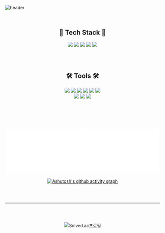 ![header](https://capsule-render.vercel.app/api?type=waving&color=100:99CCFF,0:6699CC&height=280&section=header&text=AHyun%20Kang&fontColor=336699&fontSize=65&animation=fadeIn&fontAlign=73&fontAlignY=40)

<!--![header](https://capsule-render.vercel.app/api?type=waving&color=99CCFF&height=280&section=header&text=AHyun%20Kang&fontColor=336699&fontSize=65&animation=fadeIn&fontAlign=73&fontAlignY=40)-->

<br>

<div align="center">
  
## 🍋 Tech Stack 🍋


<img src="https://img.shields.io/badge/Python-3776AB?style=flat&logo=Python&logoColor=white"/>
<img src="https://img.shields.io/badge/MySQL-4479A1?style=flat&logo=MySQL&logoColor=white"/>
<img src="https://img.shields.io/badge/HTML5-E34F26?style=flat&logo=HTML5&logoColor=white"/>
<img src="https://img.shields.io/badge/CSS3-1572B6?style=flat&logo=CSS3&logoColor=white"/>
<img src="https://img.shields.io/badge/Markdown-000000?style=flat&logo=Markdown&logoColor=white"/>

<br/><br/>

## 🛠️ Tools 🛠️

<img src="https://img.shields.io/badge/Django-092E20?style=flat&logo=Django&logoColor=white"/>
<img src="https://img.shields.io/badge/Jupyter-F37626?style=flat&logo=Jupyter&logoColor=white"/>
<img src="https://img.shields.io/badge/Visual Studio Code-007ACC?style=flat&logo=Visual Studio Code&logoColor=white"/>
<img src="https://img.shields.io/badge/Postman-FF6C37?style=flat&logo=Postman&logoColor=white"/>
<img src="https://img.shields.io/badge/Git-F05032?style=flat&logo=Git&logoColor=white"/>
<img src="https://img.shields.io/badge/GitHub-181717?style=flat&logo=Github&logoColor=white"/>


<br>
<img src="https://img.shields.io/badge/Figma-F24E1E?style=flat&logo=Figma&logoColor=white"/>
<img src="https://img.shields.io/badge/Notion-000000?style=flat&logo=Notion&logoColor=white"/>
<img src="https://img.shields.io/badge/Slack-4A154B?style=flat&logo=Slack&logoColor=white"/>

</div>

<br/><br/><br/><br/>


<div align="center">
  
<img src="https://raw.githubusercontent.com/ahyun39/github-stats-transparent/output/generated/overview.svg" width="49.2%" />
<img src="https://raw.githubusercontent.com/ahyun39/github-stats-transparent/output/generated/languages.svg" width="49.2%" />

<br>

[![Ashutosh's github activity graph](https://github-readme-activity-graph.vercel.app/graph?username=ahyun39&bg_color=transparent&color=6699CC&line=99CCFF&point=CCCCCC&radius=200)](https://github.com/ashutosh00710/github-readme-activity-graph)

<br/><br/>

---

<br/><br/>


![Solved.ac프로필](http://mazassumnida.wtf/api/v2/generate_badge?boj=dkgus33)
  

</div>

  
<br>


<!--방문자 수 
[![Hits](https://hits.seeyoufarm.com/api/count/incr/badge.svg?url=https%3A%2F%2Fgithub.com%2Fahyun39%2Fhit-counter&count_bg=%2379C83D&title_bg=%23555555&icon=&icon_color=%23E7E7E7&title=hits&edge_flat=false)](https://hits.seeyoufarm.com)-->             
